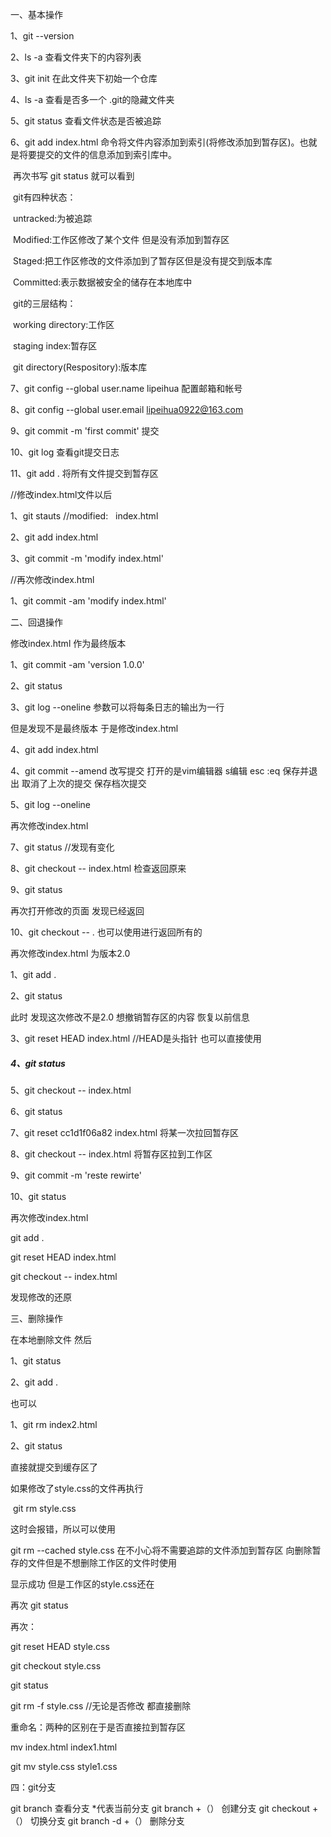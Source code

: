 一、基本操作

1、git --version

2、ls -a  查看文件夹下的内容列表

3、git init 在此文件夹下初始一个仓库

4、ls -a 查看是否多一个 .git的隐藏文件夹

5、git status 查看文件状态是否被追踪

6、git add index.html 命令将文件内容添加到索引(将修改添加到暂存区)。也就是将要提交的文件的信息添加到索引库中。

​	再次书写 git status  就可以看到

​	git有四种状态：

​		untracked:为被追踪

​		Modified:工作区修改了某个文件 但是没有添加到暂存区

​		Staged:把工作区修改的文件添加到了暂存区但是没有提交到版本库

​		Committed:表示数据被安全的储存在本地库中



​	git的三层结构：

​		working directory:工作区

​		staging index:暂存区

​		git directory(Respository):版本库

7、git config --global user.name lipeihua 配置邮箱和帐号

8、git config --global user.email lipeihua0922@163.com

9、git commit -m 'first commit' 提交

10、git log  查看git提交日志



11、git add .  将所有文件提交到暂存区



//修改index.html文件以后

1、git stauts  //modified:   index.html

2、git add index.html

3、git commit -m 'modify index.html'



//再次修改index.html

1、git commit -am 'modify index.html'







二、回退操作

修改index.html 作为最终版本

1、git commit -am 'version 1.0.0'

2、git status

3、git  log --oneline 参数可以将每条日志的输出为一行

但是发现不是最终版本 于是修改index.html

4、git add index.html

4、git commit --amend   改写提交  打开的是vim编辑器   s编辑  esc :eq  保存并退出 取消了上次的提交 保存档次提交

5、git log --oneline



再次修改index.html

7、git status  //发现有变化

8、git checkout -- index.html   检查返回原来

9、git status

再次打开修改的页面 发现已经返回

10、git checkout -- .  也可以使用进行返回所有的





再次修改index.html  为版本2.0

1、git add .

2、git status

此时 发现这次修改不是2.0  想撤销暂存区的内容 恢复以前信息

3、git reset HEAD index.html  //HEAD是头指针 也可以直接使用

##### 4、git status

5、git checkout -- index.html

6、git status



7、git reset cc1d1f06a82 index.html   将某一次拉回暂存区

8、git checkout -- index.html   将暂存区拉到工作区

9、git commit -m 'reste rewirte'

10、git status



再次修改index.html

git add .

git reset HEAD index.html

git checkout -- index.html

发现修改的还原



三、删除操作

在本地删除文件  然后

1、git status

2、git add .

也可以

1、git rm index2.html

2、git status

直接就提交到缓存区了



如果修改了style.css的文件再执行

 git rm style.css

这时会报错，所以可以使用

git rm --cached style.css   在不小心将不需要追踪的文件添加到暂存区 向删除暂存的文件但是不想删除工作区的文件时使用

显示成功  但是工作区的style.css还在

再次 git status







再次：

git reset HEAD style.css

git checkout style.css

git status

git rm -f style.css //无论是否修改  都直接删除



重命名：两种的区别在于是否直接拉到暂存区

mv index.html index1.html

git mv style.css style1.css



四：git分支

git branch  查看分支  *代表当前分支
git branch +（）  创建分支
git checkout +（） 切换分支
git branch  -d +（） 删除分支